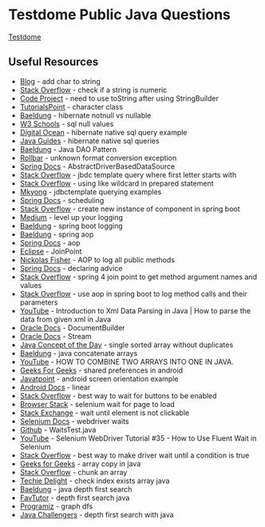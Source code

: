 # Testdome Public Java Questions

[Testdome](https://www.testdome.com/tests/java-online-test/24)

## Useful Resources

- [Blog](https://javahungry.blogspot.com/2020/06/add-char-to-string.html) - add char to string
- [Stack Overflow](https://stackoverflow.com/questions/1102891/how-to-check-if-a-string-is-numeric-in-java) - check if a string is numeric
- [Code Project](https://www.codeproject.com/Questions/1230186/Stringbuilder-to-string-conversion-in-java#:~:text=There%20is%20no%20such%20thing,buffer%20of%20the%20StringBuilder%20object.&text=String%20s%20%3D%20sb.,ToString()%3B) - need to use toString after using StringBuilder
- [TutorialsPoint](https://www.tutorialspoint.com/java/java_characters.htm) - character class
- [Baeldung](https://www.baeldung.com/hibernate-notnull-vs-nullable) - hibernate notnull vs nullable
- [W3 Schools](https://www.w3schools.com/sql/sql_null_values.asp) - sql null values
- [Digital Ocean](https://www.digitalocean.com/community/tutorials/hibernate-native-sql-query-example) - hibernate native sql query example
- [Java Guides](https://www.javaguides.net/2018/11/guide-to-hibernate-native-sql-queries.html) - hibernate native sql queries
- [Baeldung](https://www.baeldung.com/java-dao-pattern) - Java DAO Pattern
- [Rollbar](https://rollbar.com/blog/java-unknownformatconversionexception/) - unknown format conversion exception
- [Spring Docs](https://docs.spring.io/spring-framework/docs/current/javadoc-api/org/springframework/jdbc/datasource/AbstractDriverBasedDataSource.html#getCatalog()) - AbstractDriverBasedDataSource
- [Stack Overflow](https://stackoverflow.com/questions/71130510/how-do-i-use-jdbc-template-to-query-a-select-where-first-letter-starts-with-sp) - jbdc template query where first letter starts with
- [Stack Overflow](https://stackoverflow.com/questions/8247970/using-like-wildcard-in-prepared-statement) - using like wildcard in prepared statement
- [Mkyong](https://mkyong.com/spring/spring-jdbctemplate-querying-examples/) - jdbctemplate querying examples
- [Spring Docs](https://docs.spring.io/spring-framework/reference/integration/scheduling.html) - scheduling
- [Stack Overflow](https://stackoverflow.com/questions/29832122/create-a-new-instance-of-component-in-spring-boot-framework) - create new instance of component in spring boot
- [Medium](https://medium.com/@KosteRico/spring-aop-in-2021-level-up-your-logging-8d1498242ba2) - level up your logging
- [Baeldung](https://www.baeldung.com/spring-boot-logging) - spring boot logging
- [Baeldung](https://www.baeldung.com/spring-aop) - spring aop
- [Spring Docs](https://docs.spring.io/spring-framework/docs/2.0.x/reference/aop.html) - aop
- [Eclipse](https://www.eclipse.org/aspectj/doc/released/runtime-api/org/aspectj/lang/JoinPoint.html#getArgs%28%29) - JoinPoint
- [Nickolas Fisher](https://nickolasfisher.com/blog/How-to-Use-Springs-Aspect-Oriented-Programming-to-log-all-Public-Methods) - AOP to log all public methods
- [Spring Docs](https://docs.spring.io/spring-framework/reference/core/aop/ataspectj/advice.html#aop-ataspectj-around-advice) - declaring advice
- [Stack Overflow](https://stackoverflow.com/questions/44635757/spring-4-join-point-to-get-method-argument-names-and-values) - spring 4 join point to get method argument names and values
- [Stack Overflow](https://stackoverflow.com/questions/64571161/use-aop-in-a-spring-boot-app-to-log-methods-calls-and-their-parameters) - use aop in spring boot to log method calls and their parameters
- [YouTube](https://www.youtube.com/watch?v=w3WibDOie1Y) - Introduction to Xml Data Parsing in Java | How to parse the data from given xml in Java
- [Oracle Docs](https://docs.oracle.com/javase/8/docs/api/javax/xml/parsers/DocumentBuilder.html) - DocumentBuilder
- [Oracle Docs](https://docs.oracle.com/javase/8/docs/api/?java/util/stream/Stream.html) - Stream
- [Java Concept of the Day](https://javaconceptoftheday.com/merge-two-arrays-into-single-sorted-array-without-duplicates-in-java/) - single sorted array without duplicates
- [Baeldung](https://www.baeldung.com/java-concatenate-arrays) - java concatenate arrays
- [YouTube](https://www.youtube.com/watch?v=SVmfhlDnaaM) - HOW TO COMBINE TWO ARRAYS INTO ONE IN JAVA.
- [Geeks For Geeks](https://www.geeksforgeeks.org/shared-preferences-in-android-with-examples/) - shared preferences in android
- [Javatpoint](https://www.javatpoint.com/android-screen-orientation-example) - android screen orientation example
- [Android Docs](https://developer.android.com/develop/ui/views/layout/linear) - linear
- [Stack Overflow](https://stackoverflow.com/questions/40899782/whats-the-best-way-in-selenium-webdriver-to-wait-for-buttons-to-be-enabled) - best way to wait for buttons to be enabled
- [Browser Stack](https://www.browserstack.com/guide/selenium-wait-for-page-to-load) - selenium wait for page to load
- [Stack Exchange](https://sqa.stackexchange.com/questions/38214/wait-until-element-is-not-clickable) - wait until element is not clickable
- [Selenium Docs](https://www.selenium.dev/documentation/webdriver/waits/) - webdriver waits
- [Github](https://github.com/SeleniumHQ/seleniumhq.github.io/blob/trunk/examples/java/src/test/java/dev/selenium/waits/WaitsTest.java#L70-L80) - WaitsTest.java
- [YouTube](https://www.youtube.com/watch?v=EihPj2o0U04&list=PLL34mf651faPB-LyEP0-a7Avp_RHO0Lsm&index=54) - Selenium WebDriver Tutorial #35 - How to Use Fluent Wait in Selenium
- [Stack Overflow](https://stackoverflow.com/questions/28417642/whats-the-best-way-to-make-the-driver-wait-until-a-condition-is-true-and-contin) - best way to make driver wait until a condition is true 
- [Geeks for Geeks](https://www.geeksforgeeks.org/array-copy-in-java/) - array copy in java
- [Stack Overflow](https://stackoverflow.com/questions/27857011/how-to-split-a-string-array-into-small-chunk-arrays-in-java) - chunk an array
- [Techie Delight](https://www.techiedelight.com/check-index-exists-array-java/) - check index exists array java
- [Baeldung](https://www.baeldung.com/java-depth-first-search) - java depth first search
- [FavTutor](https://favtutor.com/blogs/depth-first-search-java) - depth first search java
- [Programiz](https://www.programiz.com/dsa/graph-dfs) - graph dfs
- [Java Challengers](https://javachallengers.com/depth-first-search-with-java/) - depth first search with java